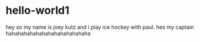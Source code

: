 # hello-world1


hey so my name is joey kutz and i play ice hockey with paul. hes my captain hahahahahahahahahahahahahaha
